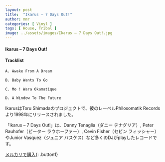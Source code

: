 ```yaml
---
layout: post
title:  "Ikarus – 7 Days Out!"
author: mmr
categories: [ Vinyl ]
tags: [ House, Tribal ]
image: ../assets/images/Ikarus – 7 Days Out!.jpg
---
```


#### Ikarus – 7 Days Out!

#### Tracklist
```md
A. Awake From A Dream

B. Baby Wants To Go

C. Mo ! Wara Okamatique

D. A Window To The Future
```

IkarusはToru Shimadaのプロジェクトで、彼のレーベルPhilosomatik Records より1998年にリリースされました。

「Ikarus – 7 Days Out!」は、Danny Tenaglia（ダニー テナグリア）, Peter Rauhofer（ピーター ラウホーファー）, Cevin Fisher（セビン フィッシャー） やJunior Vasquez（ジュニア バスケス）など多くのDJがplayしたレコードです。


[メルカリで購入](https://jp.mercari.com/item/m56727358548){: .button1}

